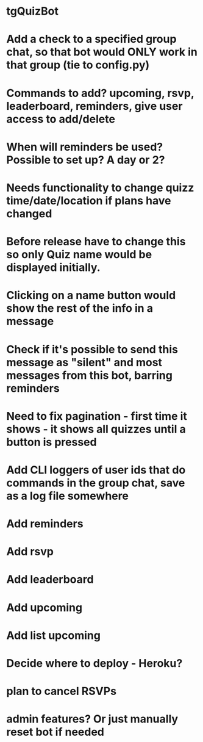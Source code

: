 # tgQuizBot

# Add a check to a specified group chat, so that bot would ONLY work in that group (tie to config.py)
# Commands to add? upcoming, rsvp, leaderboard, reminders, give user access to add/delete
# When will reminders be used? Possible to set up? A day or 2?
# Needs functionality to change quizz time/date/location if plans have changed
# Before release have to change this so only Quiz name would be displayed initially.
# Clicking on a name button would show the rest of the info in a message
# Check if it's possible to send this message as "silent" and most messages from this bot, barring reminders
# Need to fix pagination - first time it shows - it shows all quizzes until a button is pressed
# Add CLI loggers of user ids that do commands in the group chat, save as a log file somewhere

# Add reminders
# Add rsvp
# Add leaderboard
# Add upcoming
# Add list upcoming
# Decide where to deploy - Heroku?
# plan to cancel RSVPs
# admin features? Or just manually reset bot if needed
